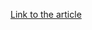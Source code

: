 [Link to the article](https://trendmicro.com/en_us/research/23/b/invitation-to-secret-event-uncovering-earth-yako-campaigns.html)
